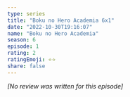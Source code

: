 ```yaml
---
type: series
title: "Boku no Hero Academia 6x1"
date: "2022-10-30T19:16:07"
name: "Boku no Hero Academia"
season: 6
episode: 1
rating: 2
ratingEmoji: ⭐️⭐️
share: false
---
```


_[No review was written for this episode]_
